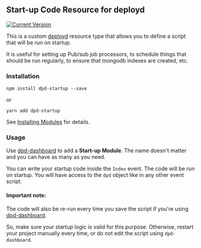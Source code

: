 ## Start-up Code Resource for deployd

[![Current Version](https://img.shields.io/npm/v/dpd-startup.svg?style=flat-square)](https://www.npmjs.org/package/dpd-startup)

This is a custom [deployd](https://www.npmjs.org/package/deployd) resource type that allows you to define a script that will be run on startup.

It is useful for setting up Pub/sub job processors, to schedule things that should be run regularly, to ensure that mongodb indexes are created, etc.

### Installation

`npm install dpd-startup --save`

or

`yarn add dpd-startup`

See [Installing Modules](http://docs.deployd.com/docs/using-modules/installing-modules.md) for details.

### Usage

Use [dpd-dashboard](https://www.npmjs.org/package/dpd-startup) to add a **Start-up Module**. The name doesn't matter and you can have as many as you need.

You can write your startup code inside the `Index` event. The code will be run on startup. You will have access to the `dpd` object like in any other event script.

#### Important note:

The code will also be re-run every time you save the script if you're using [dpd-dashboard](https://www.npmjs.org/package/dpd-startup). 

So, make sure your startup logic is valid for this purpose. Otherwise, restart your project manually every time, or do not edit the script using `dpd-dashboard`.